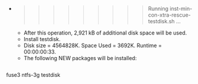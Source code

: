 * >>>>>>>>> Running inst-min-con-xtra-rescue-testdisk.sh ...
  * After this operation, 2,921 kB of additional disk space will be used.
  * Install testdisk.
  * Disk size = 4564828K. Space Used = 3692K. Runtime = 00:00:00:33.
  * The following NEW packages will be installed:
  ```bash
fuse3 ntfs-3g testdisk
  ```
